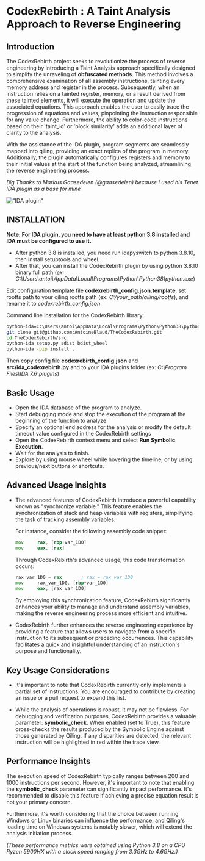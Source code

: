 # CodexRebirth : A Taint Analysis Approach to Reverse Engineering


## Introduction

The CodexRebirth project seeks to revolutionize the process of reverse engineering by introducing a Taint Analysis approach specifically designed to simplify the unraveling of **obfuscated methods**. This method involves a comprehensive examination of all assembly instructions, tainting every memory address and register in the process. Subsequently, when an instruction relies on a tainted register, memory, or a result derived from these tainted elements, it will execute the operation and update the associated equations. This approach enables the user to easily trace the progression of equations and values, pinpointing the instruction responsible for any value change. Furthermore, the ability to color-code instructions based on their 'taint_id' or 'block similarity' adds an additional layer of clarity to the analysis.

With the assistance of the IDA plugin, program segments are seamlessly mapped into qiling, providing an exact replica of the program in memory. Additionally, the plugin automatically configures registers and memory to their initial values at the start of the function being analyzed, streamlining the reverse engineering process.

*Big Thanks to Markus Gaasedelen (@gaasedelen) because I used his Tenet IDA plugin as a base for mine*

!["IDA plugin"](./doc/imgs/plugin.gif)


## INSTALLATION

**Note: For IDA plugin, you need to have at least python 3.8 installed and IDA must be configured to use it.**

- After python 3.8 is installed, you need run idapyswitch to python 3.8.10, then install setuptools and wheel.
- After that, you can install the CodexRebirth plugin by using python 3.8.10 binary full path (*ex: C:\Users\antoi\AppData\Local\Programs\Python\Python38\python.exe*)

Edit configuration template file **codexrebirth_config.json.template**, set rootfs path to your qiling rootfs path (ex: *C:/your_path/qiling/rootfs*), and rename it to *codexrebirth_config.json*.

Command line installation for the CodexRebirth library:
```bash
python-ida=C:\Users\antoi\AppData\Local\Programs\Python\Python38\python.exe
git clone git@github.com:AntoineBlaud/TheCodexRebirth.git
cd TheCodexRebirth/src
python-ida setup.py sdist bdist_wheel 
python-ida -pip install . 
```
Then copy config file **codexrebirth_config.json** and **src/ida_codexrebirth.py** and to your IDA plugins folder (ex: *C:\Program Files\IDA 7.6\plugins*)


## Basic Usage

- Open the IDA database of the program to analyze.
- Start debugging mode and stop the execution of the program at the beginning of the function to analyze.
- Specify an optional end address for the analysis or modify the default timeout value configured in the CodexRebirth settings
- Open the CodexRebirth context menu and select **Run Symbolic Execution**.
- Wait for the analysis to finish.
- Explore by using mouse wheel while hovering the timeline, or by using previous/next buttons or shortcuts.

## Advanced Usage Insights

- The advanced features of CodexRebirth introduce a powerful capability known as "synchronize variable." This feature enables the synchronization of stack and heap variables with registers, simplifying the task of tracking assembly variables. 

    For instance, consider the following assembly code snippet:

    ```asm
    mov     rax, [rbp+var_1D0]
    mov     eax, [rax]
    ```

    Through CodexRebirth's advanced usage, this code transformation occurs:

    ```asm
    rax_var_1D0 = rax       ; rax = rax_var_1D0
    mov     rax_var_1D0, [rbp+var_1D0]
    mov     eax, [rax_var_1D0]
    ```

    By employing this synchronization feature, CodexRebirth significantly enhances your ability to manage and understand assembly variables, making the reverse engineering process more efficient and intuitive.

- CodexRebirth further enhances the reverse engineering experience by providing a feature that allows users to navigate from a specific instruction to its subsequent or preceding occurrences. This capability facilitates a quick and insightful understanding of an instruction's purpose and functionality.



## Key Usage Considerations

- It's important to note that CodexRebirth currently only implements a partial set of instructions. You are encouraged to contribute by creating an issue or a pull request to expand this list.

- While the analysis of operations is robust, it may not be flawless. For debugging and verification purposes, CodexRebirth provides a valuable parameter: **symbolic_check**. When enabled (set to True), this feature cross-checks the results produced by the Symbolic Engine against those generated by Qiling. If any disparities are detected, the relevant instruction will be highlighted in red within the trace view.

## Performance Insights

The execution speed of CodexRebirth typically ranges between 200 and 1000 instructions per second. However, it's important to note that enabling the **symbolic_check** parameter can significantly impact performance. It's recommended to disable this feature if achieving a precise equation result is not your primary concern.

Furthermore, it's worth considering that the choice between running Windows or Linux binaries can influence the performance, and Qiling's loading time on Windows systems is notably slower, which will extend the analysis initiation process.

*(These performance metrics were obtained using Python 3.8 on a CPU Ryzen 5900HX with a clock speed ranging from 3.3GHz to 4.6GHz.)*


